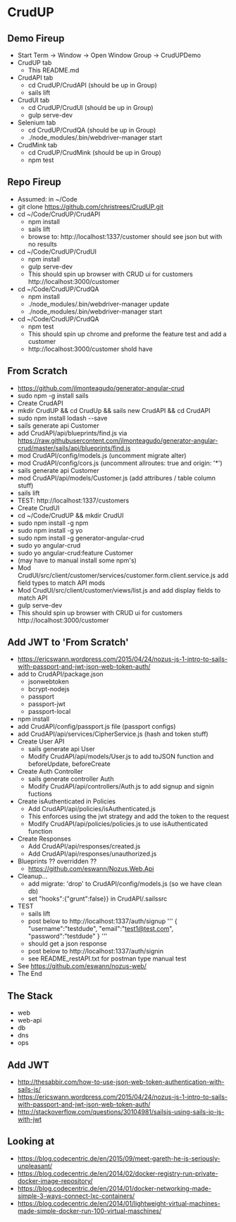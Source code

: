 # CrudUP
## Demo Fireup
- Start Term -> Window -> Open Window Group -> CrudUPDemo
- CrudUP tab
    - This README.md
- CrudAPI tab
    - cd CrudUP/CrudAPI (should be up in Group)
    - sails lift
- CrudUI tab
    - cd CrudUP/CrudUI (should be up in Group)
	- gulp serve-dev
- Selenium tab
    - cd CrudUP/CrudQA (should be up in Group)
	- ./node_modules/.bin/webdriver-manager start
- CrudMink tab
    - cd CrudUP/CrudMink (should be up in Group)
    - npm test
    
## Repo Fireup
- Assumed: in ~/Code
- git clone https://github.com/christrees/CrudUP.git
- cd ~/Code/CrudUP/CrudAPI
    - npm install
    - sails lift
    - browse to: http://localhost:1337/customer should see json but with no results
- cd ~/Code/CrudUP/CrudUI
    - npm install
    - gulp serve-dev
    - This should spin up browser with CRUD ui for customers http://localhost:3000/customer
- cd ~/Code/CrudUP/CrudQA
    - npm install
    - ./node_modules/.bin/webdriver-manager update
    - ./node_modules/.bin/webdriver-manager start
- cd ~/Code/CrudUP/CrudQA
    - npm test
    - This should spin up chrome and preforme the feature test and add a customer
    - http://localhost:3000/customer shold have

## From Scratch
- https://github.com/jlmonteagudo/generator-angular-crud
- sudo npm -g install sails
- Create CrudAPI
- mkdir CrudUP && cd CrudUp && sails new CrudAPI && cd CrudAPI
- sudo npm install lodash --save
- sails generate api Customer
- add CrudAPI/api/blueprints/find.js via https://raw.githubusercontent.com/jlmonteagudo/generator-angular-crud/master/sails/api/blueprints/find.js
- mod CrudAPI/config/models.js (uncomment migrate alter)
- mod CrudAPI/config/cors.js (uncomment allroutes: true and origin: '*')
- sails generate api Customer
- mod CrudAPI/api/models/Customer.js (add attribures / table column stuff)
- sails lift
- TEST: http://localhost:1337/customers
- Create CrudUI
- cd ~/Code/CrudUP && mkdir CrudUI
- sudo npm install -g npm
- sudo npm install -g yo
- sudo npm install -g generator-angular-crud
- sudo yo angular-crud
- sudo yo angular-crud:feature Customer
- (may have to manual install some npm's)
- Mod CrudUI/src/client/customer/services/customer.form.client.service.js add field types to match API mods
- Mod CrudUI/src/client/customer/views/list.js and add display fields to match API
- gulp serve-dev
- This should spin up browser with CRUD ui for customers http://localhost:3000/customer

## Add JWT to 'From Scratch'
- https://ericswann.wordpress.com/2015/04/24/nozus-js-1-intro-to-sails-with-passport-and-jwt-json-web-token-auth/
- add to CrudAPI/package.json
    - jsonwebtoken
    - bcrypt-nodejs
    - passport
    - passport-jwt
    - passport-local
- npm install
- add CrudAPI/config/passport.js file (passport configs)
- add CrudAPI/api/services/CipherService.js (hash and token stuff)
- Create User API
    - sails generate api User
    - Modify CrudAPI/api/models/User.js to add toJSON function and beforeUpdate, beforeCreate
- Create Auth Controller
    - sails generate controller Auth
    - Modify CrudAPI/api/controllers/Auth.js to add signup and signin fuctions
- Create isAuthenticated in Policies
    - Add CrudAPI/api/policies/isAuthenticated.js
    - This enforces using the jwt strategy and add the token to the request
    - Modify CrudAPI/api/policies/policies.js to use isAuthenticated function
- Create Responses
    - Add CrudAPI/api/responses/created.js
    - Add CrudAPI/api/responses/unauthorized.js
- Blueprints ?? overridden ??
    - https://github.com/eswann/Nozus.Web.Api
- Cleanup...
    - add migrate: 'drop' to CrudAPI/config/models.js (so we have clean db)
    - set "hooks":{"grunt":false}} in CrudAPI/.sailssrc
- TEST
    - sails lift
    - post below to http://localhost:1337/auth/signup
'''
{
 "username":"testdude",
 "email":"test1@test.com",
 "password":"testdude"
}
'''
    - should get a json response
    - post below to http://localhost:1337/auth/signin
    - see README_restAPI.txt for postman type manual test
- See https://github.com/eswann/nozus-web/
- The End


## The Stack
- web
- web-api
- db
- dns
- ops

## Add JWT
- http://thesabbir.com/how-to-use-json-web-token-authentication-with-sails-js/
- https://ericswann.wordpress.com/2015/04/24/nozus-js-1-intro-to-sails-with-passport-and-jwt-json-web-token-auth/
- http://stackoverflow.com/questions/30104981/sailsjs-using-sails-io-js-with-jwt

## Looking at
- https://blog.codecentric.de/en/2015/09/meet-gareth-he-is-seriously-unpleasant/
- https://blog.codecentric.de/en/2014/02/docker-registry-run-private-docker-image-repository/
- https://blog.codecentric.de/en/2014/01/docker-networking-made-simple-3-ways-connect-lxc-containers/
- https://blog.codecentric.de/en/2014/01/lightweight-virtual-machines-made-simple-docker-run-100-virtual-maschines/